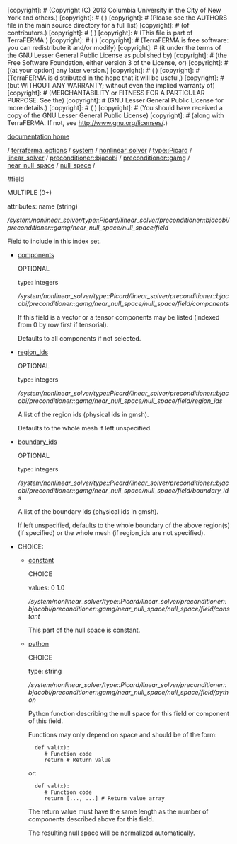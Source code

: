 [copyright]: # (Copyright (C) 2013 Columbia University in the City of New York and others.)
[copyright]: # ( )
[copyright]: # (Please see the AUTHORS file in the main source directory for a full list)
[copyright]: # (of contributors.)
[copyright]: # ( )
[copyright]: # (This file is part of TerraFERMA.)
[copyright]: # ( )
[copyright]: # (TerraFERMA is free software: you can redistribute it and/or modify)
[copyright]: # (it under the terms of the GNU Lesser General Public License as published by)
[copyright]: # (the Free Software Foundation, either version 3 of the License, or)
[copyright]: # ((at your option) any later version.)
[copyright]: # ( )
[copyright]: # (TerraFERMA is distributed in the hope that it will be useful,)
[copyright]: # (but WITHOUT ANY WARRANTY; without even the implied warranty of)
[copyright]: # (MERCHANTABILITY or FITNESS FOR A PARTICULAR PURPOSE. See the)
[copyright]: # (GNU Lesser General Public License for more details.)
[copyright]: # ( )
[copyright]: # (You should have received a copy of the GNU Lesser General Public License)
[copyright]: # (along with TerraFERMA. If not, see <http://www.gnu.org/licenses/>.)

[documentation home](Documentation)

/ [terraferma_options](../../../../../../../../../terraferma_options.md) / [system](../../../../../../../../system.md) / [nonlinear_solver](../../../../../../../nonlinear_solver.md) / [type::Picard](../../../../../../type__Picard.md) / [linear_solver](../../../../../linear_solver.md) / [preconditioner::bjacobi](../../../../preconditioner__bjacobi.md) / [preconditioner::gamg](../../../preconditioner__gamg.md) / [near_null_space](../../near_null_space.md) / [null_space](../null_space.md) /

#field

MULTIPLE (0+) 

attributes: name (string) 

*/system/nonlinear_solver/type::Picard/linear_solver/preconditioner::bjacobi/preconditioner::gamg/near_null_space/null_space/field*

Field to include in this index set.

* [components](field/components.md "child")

    OPTIONAL 

    type: integers

    */system/nonlinear_solver/type::Picard/linear_solver/preconditioner::bjacobi/preconditioner::gamg/near_null_space/null_space/field/components*

    If this field is a vector or a tensor components may be listed (indexed from 0 by row first if tensorial).
    
    Defaults to all components if not selected.

* [region_ids](field/region_ids.md "child")

    OPTIONAL 

    type: integers

    */system/nonlinear_solver/type::Picard/linear_solver/preconditioner::bjacobi/preconditioner::gamg/near_null_space/null_space/field/region_ids*

    A list of the region ids (physical ids in gmsh).
    
    Defaults to the whole mesh if left unspecified.

* [boundary_ids](field/boundary_ids.md "child")

    OPTIONAL 

    type: integers

    */system/nonlinear_solver/type::Picard/linear_solver/preconditioner::bjacobi/preconditioner::gamg/near_null_space/null_space/field/boundary_ids*

    A list of the boundary ids (physical ids in gmsh).
    
    If left unspecified, defaults to the whole boundary of the above region(s) (if specified) or the whole mesh (if region_ids are not specified).

* CHOICE:
    * [constant](field/constant.md "child")

        CHOICE 

        values: 0 1.0

        */system/nonlinear_solver/type::Picard/linear_solver/preconditioner::bjacobi/preconditioner::gamg/near_null_space/null_space/field/constant*

        This part of the null space is constant.

    * [python](field/python.md "child")

        CHOICE 

        type: string

        */system/nonlinear_solver/type::Picard/linear_solver/preconditioner::bjacobi/preconditioner::gamg/near_null_space/null_space/field/python*

        Python function describing the null space for this field or component of this field.
        
        Functions may only depend on space and should be of the form:
        
            def val(x):
               # Function code
               return # Return value
        
        or:
        
            def val(x):
               # Function code
               return [..., ...] # Return value array
        
        The return value must have the same length as the number of components described above for this field.
        
        The resulting null space will be normalized automatically.

[autogenerated]: # (This file was automatically generated from the schema file:/home/cwilson/repos/github/TerraFERMA/TerraFERMA/buckettools/schemas/solvers.rng.)

